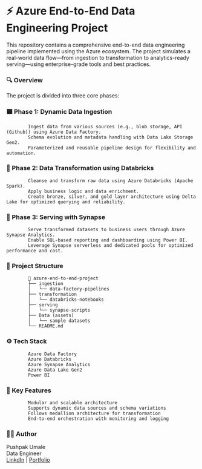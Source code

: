 # ⚡ Azure End-to-End Data Engineering Project 

This repository contains a comprehensive end-to-end data engineering pipeline implemented using the Azure ecosystem. The project simulates a real-world data flow—from ingestion to transformation to analytics-ready serving—using enterprise-grade tools and best practices.

### 🔍 Overview

The project is divided into three core phases:

### 🟦 Phase 1: Dynamic Data Ingestion

            Ingest data from various sources (e.g., blob storage, API (Github)) using Azure Data Factory.
            Schema evolution and metadata handling with Data Lake Storage Gen2.
            Parameterized and reusable pipeline design for flexibility and automation.

### 🔧 Phase 2: Data Transformation using Databricks

            Cleanse and transform raw data using Azure Databricks (Apache Spark).
            Apply business logic and data enrichment.
            Create bronze, silver, and gold layer architecture using Delta Lake for optimized querying and reliability.

### 🔷 Phase 3: Serving with Synapse

            Serve transformed datasets to business users through Azure Synapse Analytics.
            Enable SQL-based reporting and dashboarding using Power BI.
            Leverage Synapse serverless and dedicated pools for optimized performance and cost.

### 📂 Project Structure

            📁 azure-end-to-end-project
            ├── ingestion
            │   └── data-factory-pipelines
            ├── transformation
            │   └── databricks-notebooks
            ├── serving
            │   └── synapse-scripts
            ├── Data (assets)
            │   └── sample datasets
            └── README.md

### ⚙️ Tech Stack

            Azure Data Factory
            Azure Databricks
            Azure Synapse Analytics
            Azure Data Lake Gen2
            Power BI

### 🎯 Key Features

            Modular and scalable architecture
            Supports dynamic data sources and schema variations
            Follows medallion architecture for transformation
            End-to-end orchestration with monitoring and logging



### 🧑‍💻 Author <br />
Pushpak Umale \
Data Engineer \
[LinkdIn](https://www.linkedin.com/in/pushpakumale-152530) | [Portfolio](https://pushpakumale.github.io/portfolio/)


